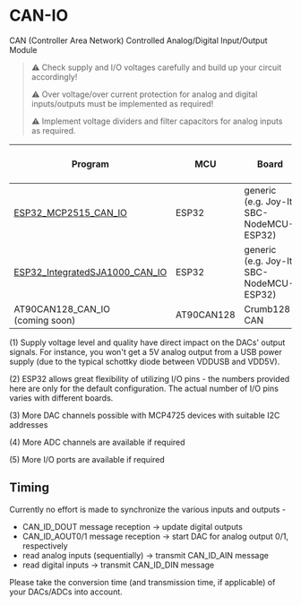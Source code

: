 # CAN-IO
CAN (Controller Area Network) Controlled Analog/Digital Input/Output Module

> ⚠️ Check supply and I/O voltages carefully and build up your circuit accordingly!
> 
> :warning: Over voltage/over current protection for analog and digital inputs/outputs must be implemented as required!
>
> :warning: Implement voltage dividers and filter capacitors for analog inputs as required.



| Program              | MCU | Board                        | Development<br>Environment | Supply Voltage<br>Board/MCU | Analog Inputs | Analog Outputs | Digital Inputs | Digital Outputs |
| -------------------- | --- | ---------------------------- | -------------------------- |--------------------------- | ------------- | -------------- | -------------- | --------------- |
| [ESP32_MCP2515_CAN_IO](src/ESP32_MCP2515_CAN_IO) | ESP32 | generic<br> (e.g. Joy-It SBC-NodeMCU-ESP32) | Arduino | 5V<sup>(1)</sup> / 3.3V | 2<sup>(2)</sup> | 2<sup>(3)</sup> (0...5V)    | 6<sup>(2)</sup> | 2<sup>(2)</sup> |
| [ESP32_IntegratedSJA1000_CAN_IO](src/ESP32_IntegratedSJA1000_CAN_IO) | ESP32 | generic<br> (e.g. Joy-It SBC-NodeMCU-ESP32) | Arduino | 5V<sup>(1)</sup> / 3.3V | 2<sup>(2)</sup> | 2<sup>(3)</sup> (0...5V)    | 6<sup>(2)</sup> | 2<sup>(2)</sup> |
| AT90CAN128_CAN_IO<br>(coming soon)                             | AT90CAN128 | Crumb128-CAN | AVR-GCC | 5V<sup>(1)</sup> / 5V | 4<sup>(4)</sup>| 2<sup>(3)</sup> | 8<sup>(5)</sup> | 8<sup>(5)</sup> |

(1) Supply voltage level and quality have direct impact on the DACs' output signals. For instance, you won't get a 5V analog output from a USB power supply (due to the typical schottky diode between VDDUSB and VDD5V). 

(2) ESP32 allows great flexibility of utilizing I/O pins - the numbers provided here are only for the default configuration. The actual number of I/O pins varies with different boards.

(3) More DAC channels possible with MCP4725 devices with suitable I2C addresses

(4) More ADC channels are available if required

(5) More I/O ports are available if required

## Timing
Currently no effort is made to synchronize the various inputs and outputs -
* CAN_ID_DOUT message reception -> update digital outputs
* CAN_ID_AOUT0/1 message reception -> start DAC for analog output 0/1, respectively
* read analog inputs (sequentially) -> transmit CAN_ID_AIN message
* read digital inputs -> transmit CAN_ID_DIN message

Please take the conversion time (and transmission time, if applicable) of your DACs/ADCs into account.
